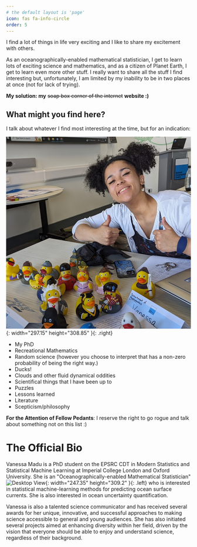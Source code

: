 ```yaml
---
# the default layout is 'page'
icon: fas fa-info-circle
order: 5
---
```


I find a lot of things in life very exciting and I like to share my excitement with others. 

As an oceanographically-enabled mathematical statistician, I get to learn lots of exciting science and mathematics, and as a citizen of Planet Earth, I get to learn even more other stuff. I really want to share all the stuff I find interesting but, unfortunately, I am limited by my inability to be in two places at once (not for lack of trying). 

**My solution: my** ~~soap box corner of the internet~~ **website :)**

## What might you find here?

I talk about whatever I find most interesting at the time, but for an indication:

![Desktop View](/assets/img/Vanessa-FameLab_photo(1).jpeg){: width="297.15" height="308.85" }{: .right}
* My PhD 
* Recreational Mathematics
* Random science (however you choose to interpret that has a non-zero probability of being the right way.)
* Ducks! 
* Clouds and other fluid dynamical oddities
* Scientifical things that I have been up to
* Puzzles
* Lessons learned
* Literature
* Scepticism/philosophy

<i class= "fas fa-triangle-exclamation"></i> **For the Attention of Fellow Pedants**: I reserve the right to go rogue and talk about something not on this list :)

# The Official Bio

Vanessa Madu is a PhD student on the EPSRC CDT in Modern Statistics and Statistical Machine Learning at Imperial College London and Oxford University.  She is an "Oceanographically-enabled Mathematical Statistician" ![Desktop View](/assets/img/Vanessa-Madu.jpg){: width="247.35" height="309.2" }{: .left} who is interested in statistical machine-learning methods for predicting ocean surface currents. She is also interested in ocean uncertainty quantification.



Vanessa is also a talented science communicator and has received several awards for her unique, innovative, and successful approaches to making science accessible to general and young audiences. She has also initiated several projects aimed at enhancing diversity within her field, driven by the vision that everyone should be able to enjoy and understand science, regardless of their background.